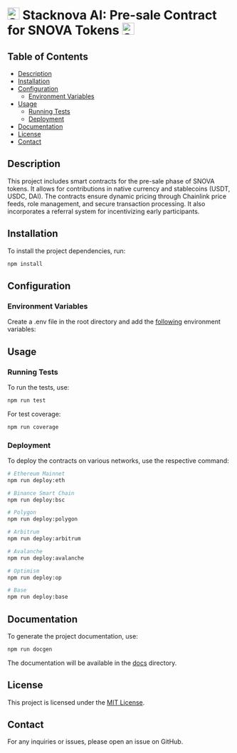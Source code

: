 # <img src="https://imgur.com/a/kyz6DBr" alt="Stacknova AI" width="27" height="27" /> Stacknova AI: Pre-sale Contract for SNOVA Tokens <img src="https://imgur.com/a/kyz6DBr" alt="Stacknova AI" width="27" height="27" />

## Table of Contents

-   [Description](#description)
-   [Installation](#installation)
-   [Configuration](#configuration)
    -   [Environment Variables](#environment-variables)
-   [Usage](#usage)
    -   [Running Tests](#running-tests)
    -   [Deployment](#deployment)
-   [Documentation](#documentation)
-   [License](#license)
-   [Contact](#contact)

## Description

This project includes smart contracts for the pre-sale phase of SNOVA tokens. It allows for contributions in native currency and stablecoins (USDT, USDC, DAI). The contracts ensure dynamic pricing through Chainlink price feeds, role management, and secure transaction processing. It also incorporates a referral system for incentivizing early participants.

## Installation

To install the project dependencies, run:

```bash
npm install
```

## Configuration

### Environment Variables

Create a .env file in the root directory and add the [following](https://github.com/Stacknova-AI/snova-token-sale-contracts/blob/main/.env.example) environment variables:

## Usage

### Running Tests

To run the tests, use:

```bash
npm run test
```

For test coverage:

```bash
npm run coverage
```

### Deployment

To deploy the contracts on various networks, use the respective command:

```bash
# Ethereum Mainnet
npm run deploy:eth

# Binance Smart Chain
npm run deploy:bsc

# Polygon
npm run deploy:polygon

# Arbitrum
npm run deploy:arbitrum

# Avalanche
npm run deploy:avalanche

# Optimism
npm run deploy:op

# Base
npm run deploy:base
```

## Documentation

To generate the project documentation, use:

```bash
npm run docgen
```

The documentation will be available in the [docs](https://github.com/Stacknova-AI/snova-token-sale-contracts/blob/main/docs/index.md) directory.

## License

This project is licensed under the [MIT License](https://github.com/Stacknova-AI/snova-token-sale-contracts/blob/main/LICENSE).

## Contact

For any inquiries or issues, please open an issue on GitHub.
